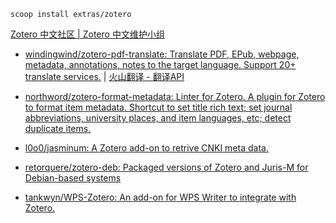 
```shell
scoop install extras/zotero
```

[Zotero 中文社区 | Zotero 中文维护小组](https://zotero-chinese.com/)

- [windingwind/zotero-pdf-translate: Translate PDF, EPub, webpage, metadata, annotations, notes to the target language. Support 20+ translate services.](https://github.com/windingwind/zotero-pdf-translate) | [火山翻译 - 翻译API](https://translate.volcengine.com/api)
- [northword/zotero-format-metadata: Linter for Zotero. A plugin for Zotero to format item metadata. Shortcut to set title rich text; set journal abbreviations, university places, and item languages, etc; detect duplicate items.](https://github.com/northword/zotero-format-metadata)
- [l0o0/jasminum: A Zotero add-on to retrive CNKI meta data.](https://github.com/l0o0/jasminum)

- [retorquere/zotero-deb: Packaged versions of Zotero and Juris-M for Debian-based systems](https://github.com/retorquere/zotero-deb)
- [tankwyn/WPS-Zotero: An add-on for WPS Writer to integrate with Zotero.](https://github.com/tankwyn/WPS-Zotero)